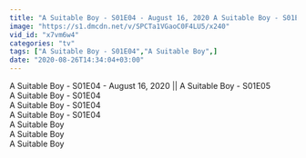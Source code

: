 ```yaml
---
title: "A Suitable Boy - S01E04 - August 16, 2020 A Suitable Boy - S01E05"
image: "https://s1.dmcdn.net/v/SPCTa1VGaoC0F4LU5/x240"
vid_id: "x7vm6w4"
categories: "tv"
tags: ["A Suitable Boy - S01E04","A Suitable Boy",]
date: "2020-08-26T14:34:04+03:00"
---
```

A Suitable Boy - S01E04 - August 16, 2020 || A Suitable Boy - S01E05  <br>A Suitable Boy - S01E04  <br>A Suitable Boy - S01E04  <br>A Suitable Boy - S01E04  <br>A Suitable Boy  <br>A Suitable Boy  <br>A Suitable Boy
